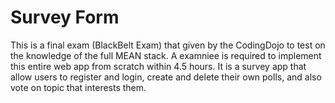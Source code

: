 # Survey Form

This is a final exam (BlackBelt Exam) that given by the CodingDojo to test on the knowledge of the full MEAN stack. A examniee is required to implement this entire web app from scratch within 4.5 hours.
It is a survey app that allow users to register and login, create and delete their own polls, and also vote on topic that interests them.


